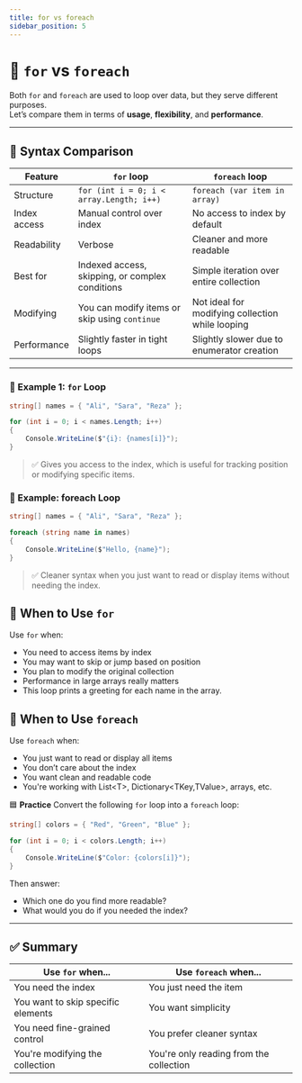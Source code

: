 ```yaml
---
title: for vs foreach
sidebar_position: 5
---
```


# 🔄 `for` vs `foreach`

Both `for` and `foreach` are used to loop over data, but they serve different purposes.  
Let’s compare them in terms of **usage**, **flexibility**, and **performance**.

---

## 📌 Syntax Comparison

| Feature      | `for` loop                                      | `foreach` loop                                   |
| ------------ | ----------------------------------------------- | ------------------------------------------------ |
| Structure    | `for (int i = 0; i < array.Length; i++)`        | `foreach (var item in array)`                    |
| Index access | Manual control over index                       | No access to index by default                    |
| Readability  | Verbose                                         | Cleaner and more readable                        |
| Best for     | Indexed access, skipping, or complex conditions | Simple iteration over entire collection          |
| Modifying    | You can modify items or skip using `continue`   | Not ideal for modifying collection while looping |
| Performance  | Slightly faster in tight loops                  | Slightly slower due to enumerator creation       |

---

### 📘 Example 1: `for` Loop

```csharp
string[] names = { "Ali", "Sara", "Reza" };

for (int i = 0; i < names.Length; i++)
{
    Console.WriteLine($"{i}: {names[i]}");
}
```

> ✅ Gives you access to the index, which is useful for tracking position or modifying specific items.

### 📘 Example: foreach Loop

```csharp
string[] names = { "Ali", "Sara", "Reza" };

foreach (string name in names)
{
    Console.WriteLine($"Hello, {name}");
}
```

> ✅ Cleaner syntax when you just want to read or display items without needing the index.

## 🔄 When to Use `for`

Use `for` when:

- You need to access items by index
- You may want to skip or jump based on position
- You plan to modify the original collection
- Performance in large arrays really matters
- This loop prints a greeting for each name in the array.

## 🔄 When to Use `foreach`

Use `foreach` when:

- You just want to read or display all items
- You don’t care about the index
- You want clean and readable code
- You're working with List\<T\>, Dictionary\<TKey,TValue\>, arrays, etc.

🟦 **Practice**
Convert the following `for` loop into a `foreach` loop:

```csharp
string[] colors = { "Red", "Green", "Blue" };

for (int i = 0; i < colors.Length; i++)
{
    Console.WriteLine($"Color: {colors[i]}");
}
```

Then answer:

- Which one do you find more readable?
- What would you do if you needed the index?

---

## ✅ Summary

| Use `for` when...                  | Use `foreach` when...                   |
| ---------------------------------- | --------------------------------------- |
| You need the index                 | You just need the item                  |
| You want to skip specific elements | You want simplicity                     |
| You need fine-grained control      | You prefer cleaner syntax               |
| You're modifying the collection    | You're only reading from the collection |
